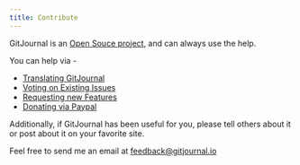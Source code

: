 ```yaml
---
title: Contribute
---
```


GitJournal is an [Open Souce project](https://github.com/GitJournal/GitJournal), and can always use the help.

You can help via -

* [Translating GitJournal](https://poeditor.com/join/project?hash=P1vNzZ0uOJ)
* [Voting on Existing Issues](https://github.com/GitJournal/GitJournal/issues?q=is%3Aissue+is%3Aopen+sort%3Areactions-%2B1-desc)
* [Requesting new Features](https://github.com/GitJournal/GitJournal/issues/new)
* [Donating via Paypal](https://paypal.me/visheshhanda)

Additionally, if GitJournal has been useful for you, please tell others about it or post about it on your favorite site.

Feel free to send me an email at [feedback@gitjournal.io](mailto:feedback@gitjournal.io)
